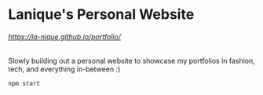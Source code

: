 # Lanique's Personal Website

###### https://la-nique.github.io/portfolio/

Slowly building out a personal website to showcase my portfolios in fashion, tech, and everything in-between :)

```npm start```